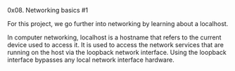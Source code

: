 0x08. Networking basics #1

For this project, we go further into networking by learning about a localhost.

In computer networking, localhost is a hostname that refers to the current device used to access it. It is used to access the network services that are running on the host via the loopback network interface. Using the loopback interface bypasses any local network interface hardware.
